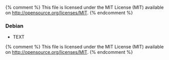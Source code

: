 {% comment %}
This file is licensed under the MIT License (MIT) available on
http://opensource.org/licenses/MIT.
{% endcomment %}

### Debian

- TEXT

{% comment %}
This file is licensed under the MIT License (MIT) available on
http://opensource.org/licenses/MIT.
{% endcomment %}

